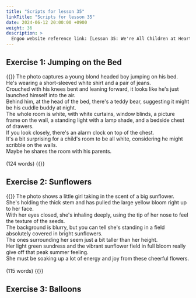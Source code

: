 ```yaml
---
title: "Scripts for lesson 35"
linkTitle: "Scripts for lesson 35"
date: 2024-06-12 20:00:00 +0900
weight: 36
description: >
  Engoo website reference link: [Lesson 35: We're All Children at Heart](https://engoo.com/app/lessons/describing-pictures-intermediate-describing-pictures-were-all-children-at-heart/Mcm5yEqVEeev7YuexZYG5A?category_id=P_HriMOnEeifo0O-yMP42w&course_id=ZZasjsOnEeiHZVOMC0VfdA)
---
```


## Exercise 1: Jumping on the Bed

{{<card header="**Script**">}}
The photo captures a young blond headed boy jumping on his bed. <br/>
He's wearing a short-sleeved white shirt and a pair of jeans. <br/>
Crouched with his knees bent and leaning forward, it looks like he's just launched himself into the air. <br/>
Behind him, at the head of the bed, there's a teddy bear, suggesting it might be his cuddle buddy at night. <br/>
The whole room is white, with white curtains, window blinds, a picture frame on the wall, a standing light with a lamp shade, and a bedside chest of drawers.<br/>
If you look closely, there's an alarm clock on top of the chest. <br/>
It's a bit surprising for a child's room to be all white, considering he might scribble on the walls. <br/>
Maybe he shares the room with his parents.<br/>
<br/>
(124 words)
{{</card>}}

## Exercise 2: Sunflowers

{{<card header="**Script**">}}
The photo shows a little girl taking in the scent of a big sunflower. <br/>
She's holding the thick stem and has pulled the large yellow bloom right up to her face. <br/>
With her eyes closed, she's inhaling deeply, using the tip of her nose to feel the texture of the seeds.<br/>
The background is blurry, but you can tell she's standing in a field absolutely covered in bright sunflowers. <br/>
The ones surrounding her seem just a bit taller than her height.<br/>
Her light green sundress and the vibrant sunflower field in full bloom really give off that peak summer feeling. <br/>
She must be soaking up a lot of energy and joy from these cheerful flowers.<br/>
<br/>
(115 words)
{{</card>}}

## Exercise 3: Balloons

